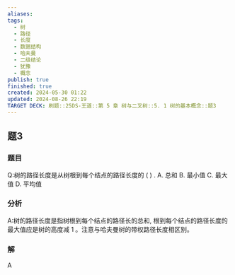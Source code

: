 ```yaml
---
aliases: 
tags:
  - 树
  - 路径
  - 长度
  - 数据结构
  - 哈夫曼
  - 二级结论
  - 犹豫
  - 概念
publish: true
finished: true
created: 2024-05-30 01:22
updated: 2024-08-26 22:19
TARGET DECK: 刷题::25DS-王道::第 5 章 树与二叉树::5. 1 树的基本概念::题3
---
```

## 题3
### 题目
Q:树的路径长度是从树根到每个结点的路径长度的 ( ) .
A. 总和 B. 最小值 C. 最大值 D. 平均值
### 分析
A:树的路径长度是指树根到每个结点的路径长的总和, 根到每个结点的路径长度的最大值应是树的高度减 1 。注意与哈夫曼树的带权路径长度相区别。
### 解
A
<!--ID: 1725344114234-->
